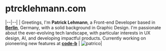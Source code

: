 # ptrcklehmann.com

|--|--|
| Greetings, I'm **Patrick Lehmann**, a Front-end Developer based in **[**Berlin**](https://g.co/kgs/ECpcnmE)**, Germany, with a solid background in Graphic Design. I'm passionate about the ever-evolving tech landscape, with particular interests in UX design, AI, and developing impactful products. Currently working on pioneering new features at [**code-b**](code-b.com) | ![patrico](https://pbs.twimg.com/profile_images/1388224779912634371/n1lC4qgs_400x400.jpg)|
